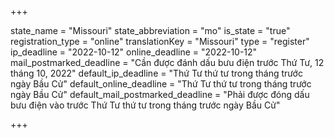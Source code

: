 +++

state_name = "Missouri"
state_abbreviation = "mo"
is_state = "true"
registration_type = "online"
translationKey = "Missouri"
type = "register"
ip_deadline = "2022-10-12"
online_deadline = "2022-10-12"
mail_postmarked_deadline = "Cần được đánh dấu bưu điện trước Thứ Tư, 12 tháng 10, 2022"
default_ip_deadline = "Thứ Tư thứ tư trong tháng trước ngày Bầu Cử"
default_online_deadline = "Thứ Tư thứ tư trong tháng trước ngày Bầu Cử"
default_mail_postmarked_deadline = "Phải được đóng dấu bưu điện vào trước Thứ Tư thứ tư trong tháng trước ngày Bầu Cử"

+++